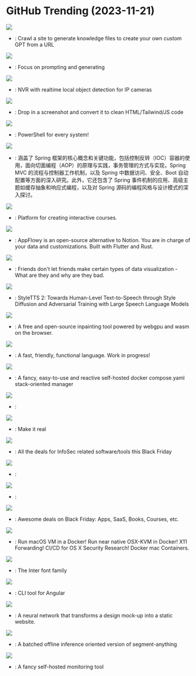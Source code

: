 # GitHub Trending (2023-11-21)

![](https://img.shields.io/badge/TypeScript-New%202-green?style=flat-square&logo=appveyor)
- [](https://github.comundefined): Crawl a site to generate knowledge files to create your own custom GPT from a URL

![](https://img.shields.io/badge/Python-New%2066-green?style=flat-square&logo=appveyor)
- [](https://github.comundefined): Focus on prompting and generating

![](https://img.shields.io/badge/Python-New%20366-green?style=flat-square&logo=appveyor)
- [](https://github.comundefined): NVR with realtime local object detection for IP cameras

![](https://img.shields.io/badge/TypeScript-New%204-green?style=flat-square&logo=appveyor)
- [](https://github.comundefined): Drop in a screenshot and convert it to clean HTML/Tailwind/JS code

![](https://img.shields.io/badge/C%23-New%20212-green?style=flat-square&logo=appveyor)
- [](https://github.comundefined): PowerShell for every system!

![](https://img.shields.io/badge/Java-New%20271-green?style=flat-square&logo=appveyor)
- [](https://github.comundefined): 涵盖了 Spring 框架的核心概念和关键功能，包括控制反转（IOC）容器的使用，面向切面编程（AOP）的原理与实践，事务管理的方式与实现，Spring MVC 的流程与控制器工作机制，以及 Spring 中数据访问、安全、Boot 自动配置等方面的深入研究。此外，它还包含了 Spring 事件机制的应用、高级主题如缓存抽象和响应式编程，以及对 Spring 源码的编程风格与设计模式的深入探讨。

![](https://img.shields.io/badge/Elixir-New%20116-green?style=flat-square&logo=appveyor)
- [](https://github.comundefined): Platform for creating interactive courses.

![](https://img.shields.io/badge/Dart-New%20184-green?style=flat-square&logo=appveyor)
- [](https://github.comundefined): AppFlowy is an open-source alternative to Notion. You are in charge of your data and customizations. Built with Flutter and Rust.

![](https://img.shields.io/badge/R-New%20485-green?style=flat-square&logo=appveyor)
- [](https://github.comundefined): Friends don't let friends make certain types of data visualization - What are they and why are they bad.

![](https://img.shields.io/badge/Python-New%20461-green?style=flat-square&logo=appveyor)
- [](https://github.comundefined): StyleTTS 2: Towards Human-Level Text-to-Speech through Style Diffusion and Adversarial Training with Large Speech Language Models

![](https://img.shields.io/badge/TypeScript-New%20246-green?style=flat-square&logo=appveyor)
- [](https://github.comundefined): A free and open-source inpainting tool powered by webgpu and wasm on the browser.

![](https://img.shields.io/badge/Rust-New%20105-green?style=flat-square&logo=appveyor)
- [](https://github.comundefined): A fast, friendly, functional language. Work in progress!

![](https://img.shields.io/badge/TypeScript-New%20253-green?style=flat-square&logo=appveyor)
- [](https://github.comundefined): A fancy, easy-to-use and reactive self-hosted docker compose.yaml stack-oriented manager

![](https://img.shields.io/badge/TypeScript-New%2028-green?style=flat-square&logo=appveyor)
- [](https://github.comundefined): 

![](https://img.shields.io/badge/TypeScript-New%20321-green?style=flat-square&logo=appveyor)
- [](https://github.comundefined): Make it real

![](https://img.shields.io/badge/none-New%20198-green?style=flat-square&logo=appveyor)
- [](https://github.comundefined): All the deals for InfoSec related software/tools this Black Friday

![](https://img.shields.io/badge/HTML-New%20257-green?style=flat-square&logo=appveyor)
- [](https://github.comundefined): 

![](https://img.shields.io/badge/TypeScript-New%2032-green?style=flat-square&logo=appveyor)
- [](https://github.comundefined): 

![](https://img.shields.io/badge/none-New%20132-green?style=flat-square&logo=appveyor)
- [](https://github.comundefined): Awesome deals on Black Friday: Apps, SaaS, Books, Courses, etc.

![](https://img.shields.io/badge/Shell-New%2049-green?style=flat-square&logo=appveyor)
- [](https://github.comundefined): Run macOS VM in a Docker! Run near native OSX-KVM in Docker! X11 Forwarding! CI/CD for OS X Security Research! Docker mac Containers.

![](https://img.shields.io/badge/Python-New%2056-green?style=flat-square&logo=appveyor)
- [](https://github.comundefined): The Inter font family

![](https://img.shields.io/badge/TypeScript-New%205-green?style=flat-square&logo=appveyor)
- [](https://github.comundefined): CLI tool for Angular

![](https://img.shields.io/badge/HTML-New%2086-green?style=flat-square&logo=appveyor)
- [](https://github.comundefined): A neural network that transforms a design mock-up into a static website.

![](https://img.shields.io/badge/Python-New%20289-green?style=flat-square&logo=appveyor)
- [](https://github.comundefined): A batched offline inference oriented version of segment-anything

![](https://img.shields.io/badge/JavaScript-New%2076-green?style=flat-square&logo=appveyor)
- [](https://github.comundefined): A fancy self-hosted monitoring tool

